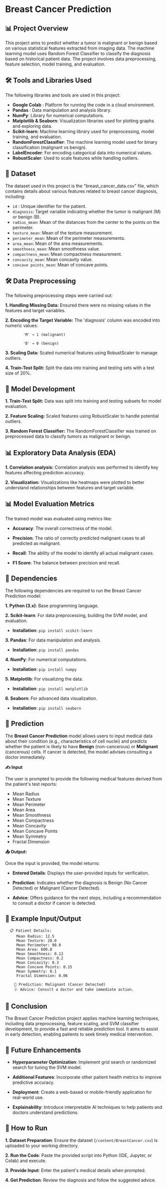 # Breast Cancer Prediction

## 📊 Project Overview

This project aims to predict whether a tumor is malignant or benign based on various statistical features extracted from imaging data. The machine learning model uses Random Forest Classifier to classify the diagnosis based on historical patient data. The project involves data preprocessing, feature selection, model training, and evaluation.

## 🛠️ Tools and Libraries Used

The following libraries and tools are used in this project:

- **Google Colab** : Platform for running the code in a cloud environment.
- **Pandas** : Data manipulation and analysis library.
- **NumPy**: Library for numerical computations.
- **Matplotlib & Seaborn**: Visualization libraries used for plotting graphs and exploring data.
- **Scikit-learn**: Machine learning library used for preprocessing, model training, and evaluation.
- **RandomForestClassifier**: The machine learning model used for binary classification (malignant vs benign).
- **LabelEncoder**: For encoding categorical data into numerical values.
- **RobustScaler**: Used to scale features while handling outliers.

## 📂 Dataset

The dataset used in this project is the "breast_cancer_data.csv" file, which contains details about various features related to breast cancer diagnosis, including:

- `id` : Unique identifier for the patient.
- `diagnosis`: Target variable indicating whether the tumor is malignant (M) or benign (B).
- `radius_mean`: Mean of the distances from the center to the points on the perimeter.
- `texture_mean`: Mean of the texture measurement.
- `perimeter_mean`: Mean of the perimeter measurements.
- `area_mean`: Mean of the area measurements.
- `smoothness_mean`: Mean smoothness value.
- `compactness_mean`: Mean compactness measurement.
- `concavity_mean`: Mean concavity value.
- `concave points_mean`: Mean of concave points.

## 🛠️ Data Preprocessing

The following preprocessing steps were carried out:

**1. Handling Missing Data:** Ensured there were no missing values in the features and target variables.

**2. Encoding the Target Variable:** The 'diagnosis' column was encoded into numeric values:

            'M' → 1 (malignant)

            'B' → 0 (benign)

**3. Scaling Data:** Scaled numerical features using RobustScaler to manage outliers.

**4. Train-Test Split:** Split the data into training and testing sets with a test size of 20%.

## 🔧 Model Development

**1. Train-Test Split:** Data was split into training and testing subsets for model evaluation.

**2. Feature Scaling:** Scaled features using RobustScaler to handle potential outliers.

**3. Random Forest Classifier:** The RandomForestClassifier was trained on preprocessed data to classify tumors as malignant or benign.

## 📊 Exploratory Data Analysis (EDA)

**1. Correlation analysis:** Correlation analysis was performed to identify key features affecting prediction accuracy.

**2. Visualization:**  Visualizations like heatmaps were plotted to better understand relationships between features and target variable.

## 📊 Model Evaluation Metrics

The trained model was evaluated using metrics like:

- **Accuracy**: The overall correctness of the model.
  
- **Precision**: The ratio of correctly predicted malignant cases to all predicted as malignant.
  
- **Recall**: The ability of the model to identify all actual malignant cases.
  
- **F1 Score**: The balance between precision and recall.


## 📜 Dependencies

The following dependencies are required to run the Breast Cancer Prediction model:

**1. Python (3.x)**: Base programming language.

**2. Scikit-learn**: For data preprocessing, building the SVM model, and evaluation.

- **Installation**: `pip install scikit-learn`
  
**3. Pandas**: For data manipulation and analysis.

- **Installation**: `pip install pandas`
  
**4. NumPy**: For numerical computations.

- **Installation**: `pip install numpy`
  
**5. Matplotlib**: For visualizing the data.

- **Installation**: `pip install matplotlib`
  
**6. Seaborn**: For advanced data visualization.

- **Installation**: `pip install seaborn`

## 🧪 Prediction

The **Breast Cancer Prediction** model allows users to input medical data about their condition (e.g., characteristics of cell nuclei) and predicts whether the patient is likely to have **Benign** (non-cancerous) or **Malignant** (cancerous) cells. If cancer is detected, the model advises consulting a doctor immediately.

**✍️ Input**

The user is prompted to provide the following medical features derived from the patient's test reports:

- Mean Radius
- Mean Texture
- Mean Perimeter
- Mean Area
- Mean Smoothness
- Mean Compactness
- Mean Concavity
- Mean Concave Points
- Mean Symmetry
- Fractal Dimension

**📤 Output:**

Once the input is provided, the model returns:

- **Entered Details**: Displays the user-provided inputs for verification.
  
- **Prediction**: Indicates whether the diagnosis is Benign (No Cancer Detected) or Malignant (Cancer Detected).
  
- **Advice**: Offers guidance for the next steps, including a recommendation to consult a doctor if cancer is detected.

## 📝 Example Input/Output

      📋 Patient Details:  
         Mean Radius: 12.5  
         Mean Texture: 20.0  
         Mean Perimeter: 90.0  
         Mean Area: 600.0  
         Mean Smoothness: 0.12  
         Mean Compactness: 0.2  
         Mean Concavity: 0.3  
         Mean Concave Points: 0.15  
         Mean Symmetry: 0.1  
         Fractal Dimension: 0.06  

        🎯 Prediction: Malignant (Cancer Detected)  
        🩺 Advice: Consult a doctor and take immediate action.  

## 🔮 Conclusion

The Breast Cancer Prediction project applies machine learning techniques, including data preprocessing, feature scaling, and SVM classifier development, to provide a fast and reliable prediction tool. It aims to assist in early detection, enabling patients to seek timely medical intervention.

## 🌟 Future Enhancements

- **Hyperparameter Optimization**: Implement grid search or randomized search for tuning the SVM model.
  
- **Additional Features**: Incorporate other patient health metrics to improve predictive accuracy.

- **Deployment**: Create a web-based or mobile-friendly application for real-world use.

- **Explainability**: Introduce interpretable AI techniques to help patients and doctors understand predictions.
  
## 🚀 How to Run

**1. Dataset Preparation**: Ensure the dataset (`/content/BreastCancer.csv`) is uploaded to your working directory.

**2. Run the Code**: Paste the provided script into Python (IDE, Jupyter, or Colab) and execute.

**3. Provide Input**: Enter the patient's medical details when prompted.

**4. Get Prediction**: Review the diagnosis and follow the suggested advice.
